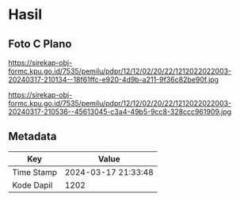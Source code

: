 # Hasil

## Foto C Plano

https://sirekap-obj-formc.kpu.go.id/7535/pemilu/pdpr/12/12/02/20/22/1212022022003-20240317-210134--18f61ffc-e920-4d9b-a211-9f36c82be90f.jpg

https://sirekap-obj-formc.kpu.go.id/7535/pemilu/pdpr/12/12/02/20/22/1212022022003-20240317-210536--45613045-c3a4-49b5-9cc8-328ccc961909.jpg


## Metadata

| Key        | Value               |
| ---------- | ------------------- |
| Time Stamp | 2024-03-17 21:33:48 |
| Kode Dapil | 1202                |




